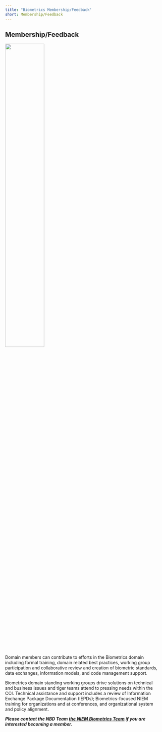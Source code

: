 ```yaml
---
title: "Biometrics Membership/Feedback"
short: Membership/Feedback
---
```


## Membership/Feedback

<img align="center" width="50%" src="Biometrics-Feedback.png">

Domain members can contribute to efforts in the Biometrics domain including formal training, domain related best practices, working group participation and collaborative review and creation of biometric standards, data exchanges, information models, and code management support.

Biometrics domain standing working groups drive solutions on technical and business issues and tiger teams attend to pressing needs within the COI. Technical assistance and support includes a review of Information Exchange Package Documentation (IEPDs); Biometrics-focused NIEM training for organizations and at conferences, and organizational system and policy alignment.
<br>

***Please contact the NBD Team [the NIEM Biometrics Team](mailto:OBIMFuturesIdentityNIEM@obim.dhs.gov) if you are interested becoming a member.***
